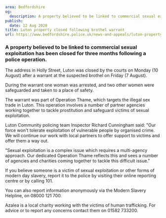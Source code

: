 ```yaml
area: Bedfordshire
og:
  description: A property believed to be linked to commercial sexual exploitation has been closed for three months following a police operation.
publish:
  date: 12 Aug 2020
title: Luton property closed following brothel warrant
url: https://www.bedfordshire.police.uk/news-and-appeals/luton-property-closed-following-brothel-warrant
```

### A property believed to be linked to commercial sexual exploitation has been closed for three months following a police operation.

The address in Holly Street, Luton was closed by the courts on Monday (10 August) after a warrant at the suspected brothel on Friday (7 August).

During the warrant one woman was arrested, and two other women were safeguarded and taken to a place of safety.

The warrant was part of Operation Thame, which targets the illegal sex trade in Luton. This operation involves a number of partner agencies working together to tackle prostitution and safeguard victims of sexual exploitation.

Luton Community policing team Inspector Richard Cunningham said: "Our force won't tolerate exploitation of vulnerable people by organised crime. We will continue our work with local partners to offer support to victims and offer them a way out.

"Sexual exploitation is a complex issue which requires a multi-agency approach. Our dedicated Operation Thame reflects this and sees a number of agencies and charities coming together to tackle this difficult issue."

If you believe someone is a victim of sexual exploitation or other forms of modern day slavery, report it to the police by visiting their online reporting centre or by calling 101.

 You can also report information anonymously via the Modern Slavery Helpline, on 08000 121 700.

Azalea is a local charity working with the victims of human trafficking. For advice or to report any concerns contact them on 01582 733200.
